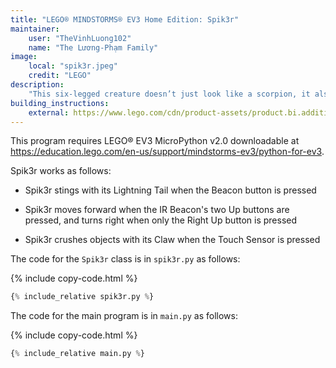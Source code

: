 ```yaml
---
title: "LEGO® MINDSTORMS® EV3 Home Edition: Spik3r"
maintainer:
    user: "TheVinhLuong102"
    name: "The Lương-Phạm Family"
image:
    local: "spik3r.jpeg"
    credit: "LEGO"
description:
    "This six-legged creature doesn’t just look like a scorpion, it also acts like one. It turns sharply, snaps with it’s crushing claw, and it’s lightning tail is ready to fire at anyone or anything that gets in its way."
building_instructions:
    external: https://www.lego.com/cdn/product-assets/product.bi.additional.extra.pdf/31313_X_SPIK3R.pdf
---
```



This program requires LEGO® EV3 MicroPython v2.0 downloadable at https://education.lego.com/en-us/support/mindstorms-ev3/python-for-ev3.

Spik3r works as follows:

- Spik3r stings with its Lightning Tail when the Beacon button is pressed

- Spik3r moves forward when the IR Beacon's two Up buttons are pressed, and turns right when only the Right Up button is pressed

- Spik3r crushes objects with its Claw when the Touch Sensor is pressed

The code for the `Spik3r` class is in `spik3r.py` as follows:

{% include copy-code.html %}
```python
{% include_relative spik3r.py %}
```

The code for the main program is in `main.py` as follows:

{% include copy-code.html %}
```python
{% include_relative main.py %}
```

